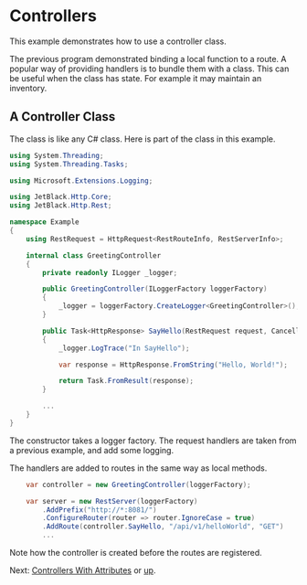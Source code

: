 # Controllers

This example demonstrates how to use a controller class.

The previous program demonstrated binding a local function to a route. A popular
way of providing handlers is to bundle them with a class. This can be useful
when the class has state. For example it may maintain an inventory.

## A Controller Class

The class is like any C# class. Here is part of the class in this example.

```csharp
using System.Threading;
using System.Threading.Tasks;

using Microsoft.Extensions.Logging;

using JetBlack.Http.Core;
using JetBlack.Http.Rest;

namespace Example
{
    using RestRequest = HttpRequest<RestRouteInfo, RestServerInfo>;

    internal class GreetingController
    {
        private readonly ILogger _logger;

        public GreetingController(ILoggerFactory loggerFactory)
        {
            _logger = loggerFactory.CreateLogger<GreetingController>();
        }

        public Task<HttpResponse> SayHello(RestRequest request, CancellationToken token)
        {
            _logger.LogTrace("In SayHello");

            var response = HttpResponse.FromString("Hello, World!");

            return Task.FromResult(response);
        }

        ...
    }
}
```

The constructor takes a logger factory. The request handlers are taken from a
previous example, and add some logging.

The handlers are added to routes in the same way as local methods.

```csharp
    var controller = new GreetingController(loggerFactory);

    var server = new RestServer(loggerFactory)
        .AddPrefix("http://*:8081/")
        .ConfigureRouter(router => router.IgnoreCase = true)
        .AddRoute(controller.SayHello, "/api/v1/helloWorld", "GET")
        ...
```

Note how the controller is created before the routes are registered.

Next: [Controllers With Attributes](../ControllerWithAttributes/) or [up](..).
